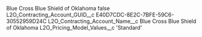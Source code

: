 <?xml version="1.0" encoding="UTF-8"?>
<CustomMetadata xmlns="http://soap.sforce.com/2006/04/metadata" xmlns:xsi="http://www.w3.org/2001/XMLSchema-instance" xmlns:xsd="http://www.w3.org/2001/XMLSchema">
    <label>Blue Cross Blue Shield of Oklahoma</label>
    <protected>false</protected>
    <values>
        <field>L2O_Contracting_Account_GUID__c</field>
        <value xsi:type="xsd:string">E40D7CDC-8E2C-7BFE-59C6-30552959D24C</value>
    </values>
    <values>
        <field>L2O_Contracting_Account_Name__c</field>
        <value xsi:type="xsd:string">Blue Cross Blue Shield of Oklahoma</value>
    </values>
    <values>
        <field>L2O_Pricing_Model_Values__c</field>
        <value xsi:type="xsd:string">&apos;Standard&apos;</value>
    </values>
</CustomMetadata>
